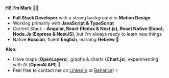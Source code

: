 __Hi! I'm Mark__ :man_technologist:

* __Full Stack Developer__ with a strong background in __Motion Design__
* Working primarily with __JavaScript & TypeScript__
* Current Stack - __Angular, React (Redux & Next.js), React Native (Expo), Node.Js (Express & NestJS)__, but I'm always ready to learn new things
* Native __Russian__, fluent __English__, learning __Hebrew__ 🌴

__Also:__
* I love maps (__OpenLayers__), graphs & charts (__Chart.js__), experimenting with AI (__OpenAI API__) 🤖
* Feel free to contact me on <a href="https://www.linkedin.com/in/mark-andrew-jft/">LinkedIn</a> or <a href="https://www.behance.net/jftMarkAndrew">Behance</a>! ⚡
